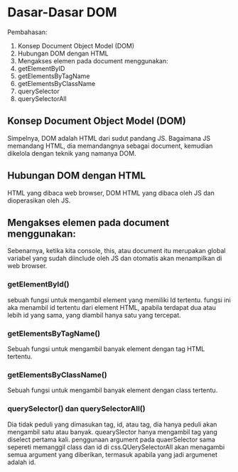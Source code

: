 # Dasar-Dasar DOM

Pembahasan:

1. Konsep Document Object Model (DOM)
2. Hubungan DOM dengan HTML
3. Mengakses elemen pada document menggunakan:
4. getElementByID
5. getElementsByTagName
6. getElementsByClassName
7. querySelector
8. querySelectorAll

## Konsep Document Object Model (DOM)

Simpelnya, DOM adalah HTML dari sudut pandang JS. Bagaimana JS memandang HTML, dia memandangnya sebagai document, kemudian dikelola dengan teknik yang namanya DOM.
## Hubungan DOM dengan HTML
HTML yang dibaca web browser, DOM HTML yang dibaca oleh JS dan dioperasikan oleh JS.

## Mengakses elemen pada document menggunakan:

Sebenarnya, ketika kita console, this, atau document itu merupakan global variabel yang sudah diinclude oleh JS dan otomatis akan menampilkan di web browser.
### getElementById()
sebuah fungsi untuk mengambil element yang memiliki Id tertentu. fungsi ini aka menambil id tertentu dari element HTML, apabila terdapat dua atau lebih id yang sama, yang diambil hanya satu yang tercepat.
### getElementsByTagName()
Sebuah fungsi untuk mengambil banyak element dengan tag HTML tertentu.
### getElementsByClassName()
Sebuah fungsi untuk mengambil banyak element dengan class tertentu.
### querySelector() dan querySelectorAll()
Dia tidak peduli yang dimasukan tag, id, atau tag, dia hanya peduli akan mengambil satu atau banyak. quearySlector hanya mengambil tag yang diselect pertama kali. penggunaan argument pada quaerSelector sama sepereti memanggil class dan id di css.QUerySelectorAll akan menagambi semua argument yang diberikan, termasuk apabila yang jadi argumenet adalah id.